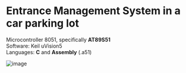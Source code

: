 # Entrance Management System in a car parking lot

Microcontroller 8051, specifically <b>AT89S51</b>    <br />
Software: Keil uVision5                              <br />
Languages: <b>C</b> and <b>Assembly</b> (.a51)                     


![image](https://github.com/andrecfoss/Parking-Spaces-System/assets/134842813/0bb63ecf-9c93-4e90-bb36-8d4ec0aea7ab)
